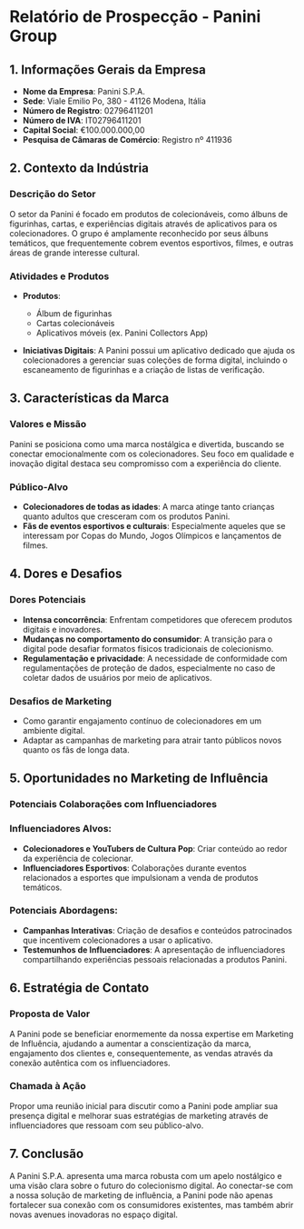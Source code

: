 # Relatório de Prospecção - Panini Group

## 1. Informações Gerais da Empresa
- **Nome da Empresa**: Panini S.P.A.
- **Sede**: Viale Emilio Po, 380 - 41126 Modena, Itália
- **Número de Registro**: 02796411201
- **Número de IVA**: IT02796411201
- **Capital Social**: €100.000.000,00
- **Pesquisa de Câmaras de Comércio**: Registro nº 411936

## 2. Contexto da Indústria
### Descrição do Setor
O setor da Panini é focado em produtos de colecionáveis, como álbuns de figurinhas, cartas, e experiências digitais através de aplicativos para os colecionadores. O grupo é amplamente reconhecido por seus álbuns temáticos, que frequentemente cobrem eventos esportivos, filmes, e outras áreas de grande interesse cultural.

### Atividades e Produtos
- **Produtos**:
  - Álbum de figurinhas
  - Cartas colecionáveis
  - Aplicativos móveis (ex. Panini Collectors App)
  
- **Iniciativas Digitais**: A Panini possui um aplicativo dedicado que ajuda os colecionadores a gerenciar suas coleções de forma digital, incluindo o escaneamento de figurinhas e a criação de listas de verificação.

## 3. Características da Marca
### Valores e Missão
Panini se posiciona como uma marca nostálgica e divertida, buscando se conectar emocionalmente com os colecionadores. Seu foco em qualidade e inovação digital destaca seu compromisso com a experiência do cliente.

### Público-Alvo
- **Colecionadores de todas as idades**: A marca atinge tanto crianças quanto adultos que cresceram com os produtos Panini.
- **Fãs de eventos esportivos e culturais**: Especialmente aqueles que se interessam por Copas do Mundo, Jogos Olímpicos e lançamentos de filmes.

## 4. Dores e Desafios
### Dores Potenciais
- **Intensa concorrência**: Enfrentam competidores que oferecem produtos digitais e inovadores.
- **Mudanças no comportamento do consumidor**: A transição para o digital pode desafiar formatos físicos tradicionais de colecionismo.
- **Regulamentação e privacidade**: A necessidade de conformidade com regulamentações de proteção de dados, especialmente no caso de coletar dados de usuários por meio de aplicativos.

### Desafios de Marketing
- Como garantir engajamento contínuo de colecionadores em um ambiente digital.
- Adaptar as campanhas de marketing para atrair tanto públicos novos quanto os fãs de longa data.

## 5. Oportunidades no Marketing de Influência
### Potenciais Colaborações com Influenciadores
### Influenciadores Alvos:
- **Colecionadores e YouTubers de Cultura Pop**: Criar conteúdo ao redor da experiência de colecionar.
- **Influenciadores Esportivos**: Colaborações durante eventos relacionados a esportes que impulsionam a venda de produtos temáticos.

### Potenciais Abordagens:
- **Campanhas Interativas**: Criação de desafios e conteúdos patrocinados que incentivem colecionadores a usar o aplicativo.
- **Testemunhos de Influenciadores**: A apresentação de influenciadores compartilhando experiências pessoais relacionadas a produtos Panini.

## 6. Estratégia de Contato
### Proposta de Valor
A Panini pode se beneficiar enormemente da nossa expertise em Marketing de Influência, ajudando a aumentar a conscientização da marca, engajamento dos clientes e, consequentemente, as vendas através da conexão autêntica com os influenciadores.

### Chamada à Ação
Propor uma reunião inicial para discutir como a Panini pode ampliar sua presença digital e melhorar suas estratégias de marketing através de influenciadores que ressoam com seu público-alvo.

## 7. Conclusão
A Panini S.P.A. apresenta uma marca robusta com um apelo nostálgico e uma visão clara sobre o futuro do colecionismo digital. Ao conectar-se com a nossa solução de marketing de influência, a Panini pode não apenas fortalecer sua conexão com os consumidores existentes, mas também abrir novas avenues inovadoras no espaço digital.